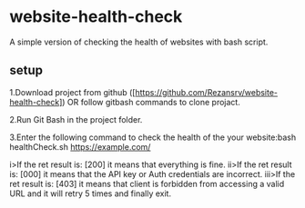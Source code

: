# website-health-check

A simple version of checking the health of websites with bash script.


## setup

1.Download project from github ([https://github.com/Rezansrv/website-health-check]) OR follow gitbash commands to clone projact.

2.Run Git Bash in the project folder.

3.Enter the following command to check the health of the your website:bash healthCheck.sh https://example.com/


i>If the ret result is: [200] it means that everything is fine.
ii>If the ret result is: [000] it means that the API key or Auth credentials are incorrect.
iii>If the ret result is: [403] it means that client is forbidden from accessing a valid URL and it will retry 5 times and finally exit.


